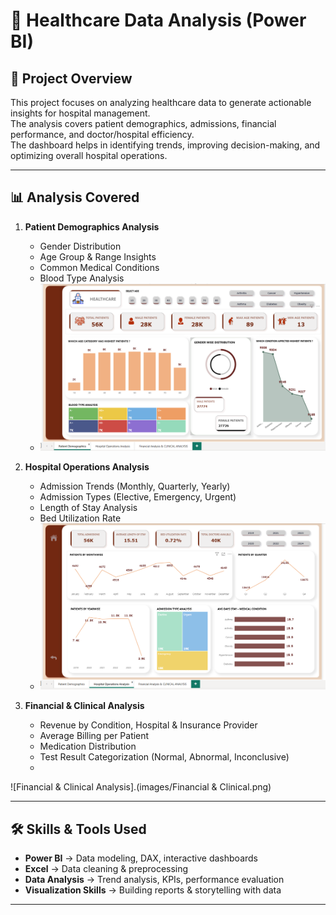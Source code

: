 # 🏥 Healthcare Data Analysis (Power BI)

## 📌 Project Overview
This project focuses on analyzing healthcare data to generate actionable insights for hospital management.  
The analysis covers patient demographics, admissions, financial performance, and doctor/hospital efficiency.  
The dashboard helps in identifying trends, improving decision-making, and optimizing overall hospital operations.

---

## 📊 Analysis Covered

1. **Patient Demographics Analysis**  
   - Gender Distribution  
   - Age Group & Range Insights  
   - Common Medical Conditions  
   - Blood Type Analysis
   - ![Demographics](images/Demographics.png)

2. **Hospital Operations Analysis**  
   - Admission Trends (Monthly, Quarterly, Yearly)  
   - Admission Types (Elective, Emergency, Urgent)  
   - Length of Stay Analysis  
   - Bed Utilization Rate
   - ![Hospital Operations](images/HospitalOps.png)

3. **Financial & Clinical Analysis**  
   - Revenue by Condition, Hospital & Insurance Provider  
   - Average Billing per Patient  
   - Medication Distribution  
   - Test Result Categorization (Normal, Abnormal, Inconclusive)
   - 
![Financial & Clinical Analysis].(images/Financial & Clinical.png)

---

## 🛠 Skills & Tools Used
- **Power BI** → Data modeling, DAX, interactive dashboards  
- **Excel** → Data cleaning & preprocessing  
- **Data Analysis** → Trend analysis, KPIs, performance evaluation  
- **Visualization Skills** → Building reports & storytelling with data  

---
